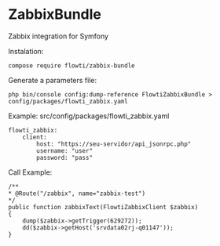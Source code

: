 # ZabbixBundle
Zabbix integration for Symfony

Instalation:
```
compose require flowti/zabbix-bundle 
```

Generate a parameters file:
```
php bin/console config:dump-reference FlowtiZabbixBundle > config/packages/flowti_zabbix.yaml
```

Example: src/config/packages/flowti_zabbix.yaml
```
flowti_zabbix:
    client:
        host: "https://seu-servidor/api_jsonrpc.php"
        username: "user"
        password: "pass"
```

Call Example:
```
/**
* @Route("/zabbix", name="zabbix-test")
*/
public function zabbixText(FlowtiZabbixClient $zabbix)
{
    dump($zabbix->getTrigger(629272));
    dd($zabbix->getHost('srvdata02rj-q01147'));
}
```